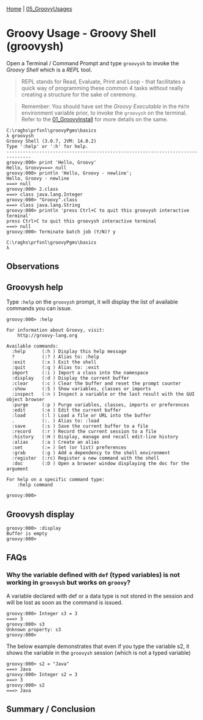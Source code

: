 [Home](../) | [05_GroovyUsages](./)

# Groovy Usage - Groovy Shell (groovysh)

Open a Terminal / Command Prompt and type `groovysh` to invoke the *Groovy Shell* which is a *REPL* tool.

> REPL stands for Read, Evaluate, Print and Loop - that facilitates a quick way of programming these common 4 tasks without really creating
a structure for the sake of ceremony.

> Remember: You should have set the *Groovy Executable* in the `PATH` environment variable prior, to invoke the `groovysh` on the terminal. Refer to the [01_GroovyInstall](../03_GroovyInstall.md) for more details on the same.

```
C:\raghs\prfsnl\groovyPgms\basics                                                         
λ groovysh                                                                                
Groovy Shell (3.0.7, JVM: 14.0.2)                                                         
Type ':help' or ':h' for help.                                                            
-------------------------------------------------------------------------------           
groovy:000> print 'Hello, Groovy'                                                         
Hello, Groovy===> null                                                                    
groovy:000> println 'Hello, Groovy - newline';                                            
Hello, Groovy - newline                                                                   
===> null                                                                                 
groovy:000> 2.class                                                                       
===> class java.lang.Integer                                                              
groovy:000> "Groovy".class                                                                
===> class java.lang.String                                                               
groovy:000> println 'press Ctrl+C to quit this groovysh interactive terminal'             
press Ctrl+C to quit this groovysh interactive terminal                                   
===> null                                                                                 
groovy:000> Terminate batch job (Y/N)? y                                                  

C:\raghs\prfsnl\groovyPgms\basics                                                         
λ                                                                                         
```

## Observations


## Groovysh help

Type `:help` on the `groovysh` prompt, it will display the list of available commands you can issue.

```
groovy:000> :help

For information about Groovy, visit:
    http://groovy-lang.org

Available commands:
  :help      (:h ) Display this help message
  ?          (:? ) Alias to: :help
  :exit      (:x ) Exit the shell
  :quit      (:q ) Alias to: :exit
  import     (:i ) Import a class into the namespace
  :display   (:d ) Display the current buffer
  :clear     (:c ) Clear the buffer and reset the prompt counter
  :show      (:S ) Show variables, classes or imports
  :inspect   (:n ) Inspect a variable or the last result with the GUI object browser
  :purge     (:p ) Purge variables, classes, imports or preferences
  :edit      (:e ) Edit the current buffer
  :load      (:l ) Load a file or URL into the buffer
  .          (:. ) Alias to: :load
  :save      (:s ) Save the current buffer to a file
  :record    (:r ) Record the current session to a file
  :history   (:H ) Display, manage and recall edit-line history
  :alias     (:a ) Create an alias
  :set       (:= ) Set (or list) preferences
  :grab      (:g ) Add a dependency to the shell environment
  :register  (:rc) Register a new command with the shell
  :doc       (:D ) Open a browser window displaying the doc for the argument

For help on a specific command type:
    :help command

groovy:000>
```
## Groovysh display

```
groovy:000> :display
Buffer is empty
groovy:000>
```

## FAQs

### Why the variable defined with `def` (typed variables) is not working in `groovysh` but works on `groovy`?

A variable declared with def or a data type is not stored in the session and will be lost as soon as the command is issued.

```
groovy:000> Integer s3 = 3
===> 3
groovy:000> s3
Unknown property: s3
groovy:000>
```

The below example demonstrates that even if you type the variable s2, it shows the variable in the `groovysh` session (which is not a typed variable)

```
groovy:000> s2 = "Java"
===> Java
groovy:000> Integer s2 = 3
===> 3
groovy:000> s2
===> Java
```

## Summary / Conclusion
